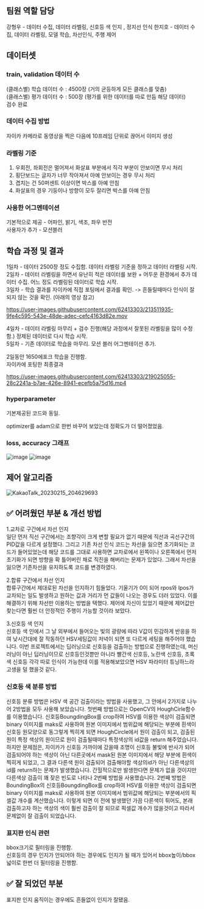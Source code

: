 ## **팀원 역할 담당** <!-- (예시)홍길동 : od 모델 학습 ... -->

강형우 - 데이터 수집, 데이터 라벨링, 신호등 색 인지 , 정지선 인식
한지호 - 데이터 수집, 데이터 라벨링, 모델 학습, 차선인식, 주행 제어

## **데이터셋**

### train, validation 데이터 수 <!-- 전체 학습, 평가 데이터 수와 함께 각 클래스별 데이터 수 -->
(클래스별) 학습 데이터 수 : 4500장 (거의 균등하게 모든 클래스를 맞춤)  
(클래스별) 평가 데이터 수 : 500장 (평가를 위한 데이터를 따로 만듬 해당 데이터)  
검수 완료

### 데이터 수집 방법
자이카 카메라로 동영상을 찍은 다음에 10프레임 단위로 끊어서 이미지 생성

### 라벨링 기준
1. 우회전, 좌회전은 멀어져서 화살표 부분에서 직각 부분이 안보이면 무시 처리  
2. 횡단보드는 글자가 너무 작아져서 아예 안보이는 경우 무시 처리  
3. 겹치는 건 50퍼센트 이상이면 박스를 아예 안침  
4. 화살표의 경우 기둥이나 방향이 모두 잘리면 박스를 아예 안침  

### 사용한 어그멘테이션
기본적으로 제공 - 어파인, 밝기, 색조, 좌우 반전  
사용자가 추가 - 모션블러

## **학습 과정 및 결과** <!-- 기능을 Commit 별로 잘게 쪼개고, Commit 별로 설명해주세요-->
1일차 - 데이터 2500장 정도 수집함. 데이터 라벨링 기준을 정하고 데이터 라벨링 시작.  
2일차 - 데이터 라벨링을 하면서 유난히 적은 데이터를 보완 + 어두운 환경에서 추가 데이터 수집. 어느 정도 라벨링된 데이터로 학습 시작.  
3일차 - 학습 결과를 자이카에 직접 포팅에서 결과를 확인. -> 흔들릴때마다 인식이 잘되지 않는 것을 확인. (아래의 영상 참고)

https://user-images.githubusercontent.com/62413303/213511935-9fe4c595-543e-48de-adec-cefc4163d82e.mov

4일차 - 데이터 라벨링 마무리 + 검수 진행(해당 과정에서 잘못된 라벨링을 많이 수정함.) 정제된 데이터로 다시 학습 시작.  
5일차 - 기존 데이터로 학습을 마무리. 모션 블러 어그멘테이션 추가.  


2일동안 1650에포크 학습을 진행함.  
자이카에 포팅한 최종결과  

https://user-images.githubusercontent.com/62413303/219025055-28c2241a-b7ae-426e-8941-ecefb5a75d16.mp4



### hyperparameter <!-- batch수, learning_rate, optimizer 등-->
기본제공된 코드와 동일.

optimizer를 adam으로 한번 바꾸어 보았는데 정확도가 더 떨어졌었음.

### loss, accuracy 그래프
![image](https://user-images.githubusercontent.com/62413303/213513989-d15d0f77-9b88-4d0e-ae52-b44593af1342.png)
![image](https://user-images.githubusercontent.com/62413303/213507558-df7d492a-3ac8-4ff1-bb76-a8a1e90621d4.png)

## **제어 알고리즘** <!-- 알고리즘을 flowchart 방식으로 표현  -->
![KakaoTalk_20230215_204629693](https://user-images.githubusercontent.com/62413303/219019112-a1d7719a-ea87-4698-b56d-07afcd1d6ecb.jpg)

## **✅ 어려웠던 부분 & 개선 방법** <!-- 학습 과정 중 생겼던 문제 or 제어에서 생겼던 문제 -->
1.교차로 구간에서 차선 인지  
일단 먼저 직선 구간에서는 조향각이 크게 변할 필요가 없기 때문에 직선과 곡선구간의 PID값을 다르게 설정했다. 그리고 기존 차선 인식 코드는 차선을 잃으면 초기화되는 코드가 들어있었는데 해당 코드를 그대로 사용하면 교차로에서 왼쪽이나 오른쪽에서 먼저 초기화가 되면 방향을 확 틀어버린 채로 직진을 해버리는 문제가 있었다. 그래서 차선을 잃으면 기존차선을 유지하도록 코드를 변경하였다.  
  
2.합류 구간에서 차선 인지  
합류구간에서 제대로된 차선을 인지하기 힘들었다. 기울기가 0이 되어 rpos와 lpos가 교차되는 일도 발생하고 원하는 값과 거리가 먼 값들이 나오는 경우도 더러 있었다. 이를 해결하기 위해 차선만 이용하는 방법을 택했다. 제어에 자신이 있었기 때문에 제어값만 찾는다면 훨씬 더 안정적인 주행이 가능할 것이라 보았다.  
  
3.신호등 색 인지  
신호등 색 인에서 그 날 외부에서 들어오는 빛의 광량에 따라 V값이 민감하게 반응을 하여 낮시간대에 잘 작동하던 HSV세팅값이 저녁이 되면 또 다르게 세팅을 해주어야 했습니다.
이번 프로젝트에서는 딥러닝으로 신호등을 검출하는 방법으로 진행하였는데, 머신러닝이 아닌 딥러닝이므로 신호등인것뿐만 아니라 빨간색 신호등, 노란색 신호등, 초록색 신호등 각각 따로 인식이 가능한데 이를 적용해보았으면 HSV 파라미터 튜닝하느라 고생을 덜 했을것 같다.

### 신호등 색 분류 방법
신호등 분류 방법은 HSV 색 공간 검출이라는 방법을 사용했고, 그 안에서 2가지로 나누어 2방법을 모두 사용해 보았습니다.
첫번째 방법으로는 OpenCV의 HoughCirle함수를 이용했습니다. 신호등BoungdingBox를 crop하여 HSV를 이용한 색상이 검출되면 binary 이미지를 maks로 사용하여 원본 이미지에서 범위값에 해당되는 부분에 흰색이 신호등 원모양으로 동그렇게 찍히게 되면 HoughCircle에서 원이 검출이 되고, 검출된 원이 특정 색상의 원이므로 원이 검출될때마다 특정색상의 id값을 return 해주었습니다.
하지만 문제점은, 자이카가 신호등 가까이에 갔을때 조명이 신호등 불빛에 반사가 되어 검출되어야 하는 색상이 아닌 다른곳에서 mask된 원본 이미지에서 해당 부분에 흰색이 찍히게 되었고, 그 결과 다른색 원이 검출되어 검출해야할 색상의id가 아닌 다른색상의 id를 return하는 문제가 발생했습니다. 간헐적으로만 발생한다면 문제가 없을 것이지만 다른색상 검출이 꽤 잦은 빈도로 나타나 2번째 방법을 사용했습니다.
2번째 방법은 BoundingBox의 신호등BoungdingBox를 crop하여 HSV를 이용한 색상이 검출되면 binary 이미지를 maks로 사용하여 원본 이미지에서 범위값에 해당되는 부분에서의 픽셀값 개수를 계산했습니다. 이렇게 되면 이 전에 발생했던 가끔 다른색이 튀어도, 본래 검출하고자 하는 색상의 색이 훨씬 검출이 잘 되므로 픽셀값 개수가 많을것이고 따라서 문제없이 잘 검출이 되었습니다. 

### 표지판 인식 관련
bbox크기로 필터링을 진행함.  
신호등의 경우 인지가 안되어야 하는 경우에도 인지가 될 때가 있어서 bbox높이/bbox넓이로 한번 더 필터링을 진행함.

## **✅ 잘 되었던 부분**
표지판 인지 움직이는 경우에도 흔들없이 인지가 잘됐음.

